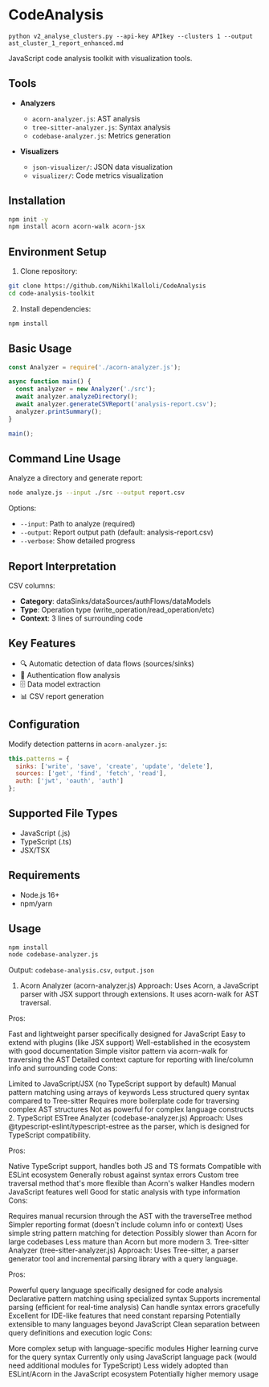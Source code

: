 # CodeAnalysis



``` python v2_analyse_clusters.py --api-key APIkey --clusters 1 --output ast_cluster_1_report_enhanced.md ```

JavaScript code analysis toolkit with visualization tools.

## Tools
- **Analyzers**
  - `acorn-analyzer.js`: AST analysis
  - `tree-sitter-analyzer.js`: Syntax analysis
  - `codebase-analyzer.js`: Metrics generation

- **Visualizers**
  - `json-visualizer/`: JSON data visualization
  - `visualizer/`: Code metrics visualization

## Installation

```bash
npm init -y
npm install acorn acorn-walk acorn-jsx
```

## Environment Setup

1. Clone repository:
```bash
git clone https://github.com/NikhilKalloli/CodeAnalysis
cd code-analysis-toolkit
```

2. Install dependencies:
```bash
npm install
```

## Basic Usage

```javascript
const Analyzer = require('./acorn-analyzer.js');

async function main() {
  const analyzer = new Analyzer('./src');
  await analyzer.analyzeDirectory();
  await analyzer.generateCSVReport('analysis-report.csv');
  analyzer.printSummary();
}

main();
```

## Command Line Usage

Analyze a directory and generate report:
```bash
node analyze.js --input ./src --output report.csv
```

Options:
- `--input`: Path to analyze (required)
- `--output`: Report output path (default: analysis-report.csv)
- `--verbose`: Show detailed progress

## Report Interpretation

CSV columns:
- **Category**: dataSinks/dataSources/authFlows/dataModels
- **Type**: Operation type (write_operation/read_operation/etc)
- **Context**: 3 lines of surrounding code

## Key Features
- 🔍 Automatic detection of data flows (sources/sinks)
- 🔐 Authentication flow analysis
- 🗄️ Data model extraction
- 📊 CSV report generation

## Configuration
Modify detection patterns in `acorn-analyzer.js`:
```javascript
this.patterns = {
  sinks: ['write', 'save', 'create', 'update', 'delete'],
  sources: ['get', 'find', 'fetch', 'read'],
  auth: ['jwt', 'oauth', 'auth']
};
```

## Supported File Types
- JavaScript (.js)
- TypeScript (.ts)
- JSX/TSX

## Requirements
- Node.js 16+
- npm/yarn

## Usage
```bash
npm install
node codebase-analyzer.js
```

Output: `codebase-analysis.csv`, `output.json`



1. Acorn Analyzer (acorn-analyzer.js)
Approach: Uses Acorn, a JavaScript parser with JSX support through extensions. It uses acorn-walk for AST traversal.

Pros:

Fast and lightweight parser specifically designed for JavaScript
Easy to extend with plugins (like JSX support)
Well-established in the ecosystem with good documentation
Simple visitor pattern via acorn-walk for traversing the AST
Detailed context capture for reporting with line/column info and surrounding code
Cons:

Limited to JavaScript/JSX (no TypeScript support by default)
Manual pattern matching using arrays of keywords
Less structured query syntax compared to Tree-sitter
Requires more boilerplate code for traversing complex AST structures
Not as powerful for complex language constructs
2. TypeScript ESTree Analyzer (codebase-analyzer.js)
Approach: Uses @typescript-eslint/typescript-estree as the parser, which is designed for TypeScript compatibility.

Pros:

Native TypeScript support, handles both JS and TS formats
Compatible with ESLint ecosystem
Generally robust against syntax errors
Custom tree traversal method that's more flexible than Acorn's walker
Handles modern JavaScript features well
Good for static analysis with type information
Cons:

Requires manual recursion through the AST with the traverseTree method
Simpler reporting format (doesn't include column info or context)
Uses simple string pattern matching for detection
Possibly slower than Acorn for large codebases
Less mature than Acorn but more modern
3. Tree-sitter Analyzer (tree-sitter-analyzer.js)
Approach: Uses Tree-sitter, a parser generator tool and incremental parsing library with a query language.

Pros:

Powerful query language specifically designed for code analysis
Declarative pattern matching using specialized syntax
Supports incremental parsing (efficient for real-time analysis)
Can handle syntax errors gracefully
Excellent for IDE-like features that need constant reparsing
Potentially extensible to many languages beyond JavaScript
Clean separation between query definitions and execution logic
Cons:

More complex setup with language-specific modules
Higher learning curve for the query syntax
Currently only using JavaScript language pack (would need additional modules for TypeScript)
Less widely adopted than ESLint/Acorn in the JavaScript ecosystem
Potentially higher memory usage